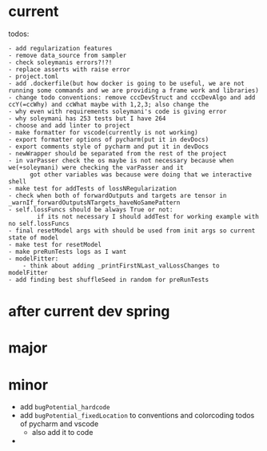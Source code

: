# current

todos:

    - add regularization features
    - remove data_source from sampler
    - check soleymanis errors?!?!
    - replace asserts with raise error
    - project.toml
    - add .dockerfile(but how docker is going to be useful, we are not running some commands and we are providing a frame work and libraries)
    - change todo conventions: remove cccDevStruct and cccDevAlgo and add ccY(=ccWhy) and ccWhat maybe with 1,2,3; also change the 
    - why even with requirements soleymani's code is giving error
    - why soleymani has 253 tests but I have 264
    - choose and add linter to project
    - make formatter for vscode(currently is not working)
    - export formatter options of pycharm(put it in devDocs)
    - export comments style of pycharm and put it in devDocs
    - newWrapper should be separated from the rest of the project
    - in varPasser check the os maybe is not necessary because when we(+soleymani) were checking the varPasser and it
          got other variables was because were doing that we interactive shell
    - make test for addTests of lossNRegularization
    - check when both of forwardOutputs and targets are tensor in _warnIf_forwardOutputsNTargets_haveNoSamePattern
    - self.lossFuncs should be always True or not:
            if its not necessary I should addTest for working example with no self.lossFuncs
    - final resetModel args with should be used from init args so current state of model
    - make test for resetModel
    - make preRunTests logs as I want
    - modelFitter:
        - think about adding _printFirstNLast_valLossChanges to modelFitter
    - add finding best shuffleSeed in random for preRunTests

# after current dev spring
# major

# minor
- add `bugPotential_hardcode`
- add `bugPotential_fixedLocation` to conventions and colorcoding todos of pycharm and vscode
  - also add it to code
- 
